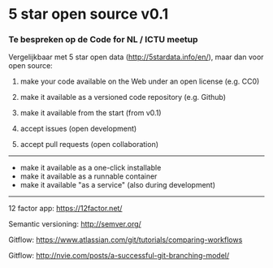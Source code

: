 # 5 star open source v0.1
### Te bespreken op de Code for NL / ICTU meetup
Vergelijkbaar met 5 star open data (http://5stardata.info/en/), maar dan voor open source:

1. make your code available on the Web under an open license (e.g. CC0)

2. make it available as a versioned code repository (e.g. Github)

3. make it available from the start (from v0.1)

4. accept issues (open development)

5. accept pull requests (open collaboration)

---

- make it available as a one-click installable
- make it available as a runnable container
- make it available "as a service" (also during development)

---

12 factor app: https://12factor.net/

Semantic versioning: http://semver.org/

Gitflow: https://www.atlassian.com/git/tutorials/comparing-workflows

Gitflow: http://nvie.com/posts/a-successful-git-branching-model/
